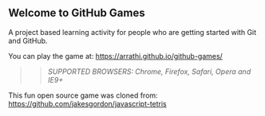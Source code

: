 ## Welcome to GitHub Games

A project based learning activity for people who are getting started with Git and GitHub.

You can play the game at: https://arrathi.github.io/github-games/

>> _*SUPPORTED BROWSERS*: Chrome, Firefox, Safari, Opera and IE9+_

This fun open source game was cloned from: https://github.com/jakesgordon/javascript-tetris

